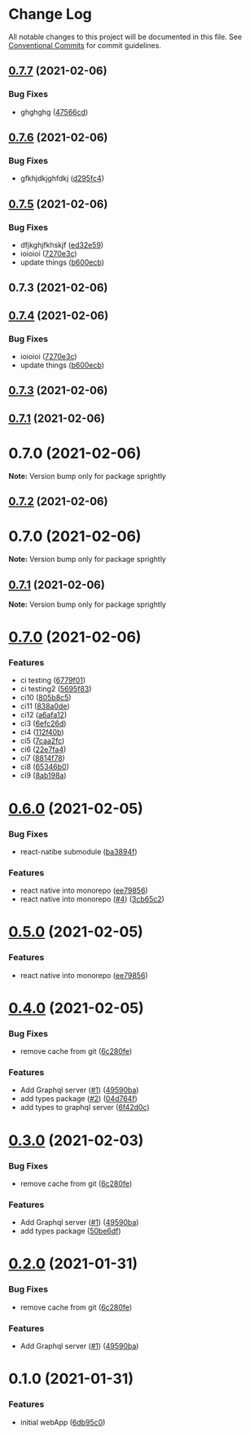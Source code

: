 # Change Log

All notable changes to this project will be documented in this file.
See [Conventional Commits](https://conventionalcommits.org) for commit guidelines.

## [0.7.7](https://github.com/shaunoff/sprightly/compare/v0.7.6...v0.7.7) (2021-02-06)


### Bug Fixes

* ghghghg ([47566cd](https://github.com/shaunoff/sprightly/commit/47566cd7d0b57a5e5fe3b36788777ce0cf913d5a))





## [0.7.6](https://github.com/shaunoff/sprightly/compare/v0.7.5...v0.7.6) (2021-02-06)


### Bug Fixes

* gfkhjdkjghfdkj ([d295fc4](https://github.com/shaunoff/sprightly/commit/d295fc49ea78d56a8a7a1bc02e271e080877bf5d))





## [0.7.5](https://github.com/shaunoff/sprightly/compare/v0.7.4...v0.7.5) (2021-02-06)


### Bug Fixes

* dfjkghjfkhskjf ([ed32e59](https://github.com/shaunoff/sprightly/commit/ed32e59e624561e76c97ffcb261d80324d13bd43))
* ioioioi ([7270e3c](https://github.com/shaunoff/sprightly/commit/7270e3c156fe17706c1b306644c2271206ad57e7))
* update things ([b600ecb](https://github.com/shaunoff/sprightly/commit/b600ecb3bdd4a9d4b86afb07e857be57aa2fc599))



## 0.7.3 (2021-02-06)





## [0.7.4](https://github.com/shaunoff/sprightly/compare/v0.7.3...v0.7.4) (2021-02-06)


### Bug Fixes

* ioioioi ([7270e3c](https://github.com/shaunoff/sprightly/commit/7270e3c156fe17706c1b306644c2271206ad57e7))
* update things ([b600ecb](https://github.com/shaunoff/sprightly/commit/b600ecb3bdd4a9d4b86afb07e857be57aa2fc599))





## [0.7.3](https://github.com/shaunoff/sprightly/compare/v0.7.2...v0.7.3) (2021-02-06)



## [0.7.1](https://github.com/shaunoff/sprightly/compare/v0.7.0...v0.7.1) (2021-02-06)



# 0.7.0 (2021-02-06)

**Note:** Version bump only for package sprightly





## [0.7.2](https://github.com/shaunoff/sprightly/compare/v0.7.1...v0.7.2) (2021-02-06)



# 0.7.0 (2021-02-06)

**Note:** Version bump only for package sprightly





## [0.7.1](https://github.com/shaunoff/sprightly/compare/v0.7.0...v0.7.1) (2021-02-06)

**Note:** Version bump only for package sprightly





# [0.7.0](https://github.com/shaunoff/sprightly/compare/v0.6.0...v0.7.0) (2021-02-06)


### Features

* ci testing ([6779f01](https://github.com/shaunoff/sprightly/commit/6779f012937ff22859dfe4c91b13f06c9cc00bd1))
* ci testing2 ([5695f83](https://github.com/shaunoff/sprightly/commit/5695f8327c026908bf8fd9120a0a984b94a824e5))
* ci10 ([805b8c5](https://github.com/shaunoff/sprightly/commit/805b8c508a32d82979ec0c1ba989651332967d42))
* ci11 ([838a0de](https://github.com/shaunoff/sprightly/commit/838a0de1dca4ca5a7ad5520eb26501e1d39c7036))
* ci12 ([a6afa12](https://github.com/shaunoff/sprightly/commit/a6afa12121975b0a7ce3b103e9ea8751c8b73ad5))
* ci3 ([6efc26d](https://github.com/shaunoff/sprightly/commit/6efc26d3ccb57a12aa255a8eab4683e519f1f39e))
* ci4 ([112f40b](https://github.com/shaunoff/sprightly/commit/112f40b707e926bf76190df6869c8480dfbfdb3f))
* ci5 ([7caa2fc](https://github.com/shaunoff/sprightly/commit/7caa2fcbc80583ab199867f9668599a8f10192d9))
* ci6 ([22e7fa4](https://github.com/shaunoff/sprightly/commit/22e7fa45f9e30bdd485084c8d9041ca246041c9c))
* ci7 ([8814f78](https://github.com/shaunoff/sprightly/commit/8814f78bc11953c01297755dbd21a2dc01ea2ee9))
* ci8 ([65346b0](https://github.com/shaunoff/sprightly/commit/65346b09912e4c4e4a535c3d57e75ece50293fd0))
* ci9 ([8ab198a](https://github.com/shaunoff/sprightly/commit/8ab198a0fd29ed3b104ce4978c279d369bd0f7da))





# [0.6.0](https://github.com/shaunoff/sprightly/compare/v0.4.0...v0.6.0) (2021-02-05)


### Bug Fixes

* react-natibe submodule ([ba3894f](https://github.com/shaunoff/sprightly/commit/ba3894f5ba7134de4202bf8b1e41e0f1b1f0a2af))


### Features

* react native into monorepo ([ee79856](https://github.com/shaunoff/sprightly/commit/ee79856a96735e9c120a39cc78423460ac13052b))
* react native into monorepo ([#4](https://github.com/shaunoff/sprightly/issues/4)) ([3cb65c2](https://github.com/shaunoff/sprightly/commit/3cb65c262be9bce236e922cce44ce6c7cb580f43))





# [0.5.0](https://github.com/shaunoff/sprightly/compare/v0.4.0...v0.5.0) (2021-02-05)


### Features

* react native into monorepo ([ee79856](https://github.com/shaunoff/sprightly/commit/ee79856a96735e9c120a39cc78423460ac13052b))





# [0.4.0](https://github.com/shaunoff/sprightly/compare/v0.1.0...v0.4.0) (2021-02-05)


### Bug Fixes

* remove cache from git ([6c280fe](https://github.com/shaunoff/sprightly/commit/6c280fe14ae35bc0a03a0236cf6947af59aedcd2))


### Features

* Add Graphql server ([#1](https://github.com/shaunoff/sprightly/issues/1)) ([49590ba](https://github.com/shaunoff/sprightly/commit/49590ba3fa403936c2ee6c6192389cf848c63b3e))
* add types package ([#2](https://github.com/shaunoff/sprightly/issues/2)) ([04d764f](https://github.com/shaunoff/sprightly/commit/04d764fb03aae079b966028df4f723fefe858d3d))
* add types to graphql server ([6f42d0c](https://github.com/shaunoff/sprightly/commit/6f42d0c1435ef5edae870fbd808e4505764fa1c0))





# [0.3.0](https://github.com/shaunoff/sprightly/compare/v0.1.0...v0.3.0) (2021-02-03)


### Bug Fixes

* remove cache from git ([6c280fe](https://github.com/shaunoff/sprightly/commit/6c280fe14ae35bc0a03a0236cf6947af59aedcd2))


### Features

* Add Graphql server ([#1](https://github.com/shaunoff/sprightly/issues/1)) ([49590ba](https://github.com/shaunoff/sprightly/commit/49590ba3fa403936c2ee6c6192389cf848c63b3e))
* add types package ([50be6df](https://github.com/shaunoff/sprightly/commit/50be6dfc49d0ea8def08bd3aca3c715e4fc7e5fa))





# [0.2.0](https://github.com/shaunoff/sprightly/compare/v0.1.0...v0.2.0) (2021-01-31)


### Bug Fixes

* remove cache from git ([6c280fe](https://github.com/shaunoff/sprightly/commit/6c280fe14ae35bc0a03a0236cf6947af59aedcd2))


### Features

* Add Graphql server ([#1](https://github.com/shaunoff/sprightly/issues/1)) ([49590ba](https://github.com/shaunoff/sprightly/commit/49590ba3fa403936c2ee6c6192389cf848c63b3e))





# 0.1.0 (2021-01-31)


### Features

* initial webApp ([6db95c0](https://github.com/shaunoff/sprightly/commit/6db95c03e1d3f654cffbeaa5654cc5a756a0ad6b))
